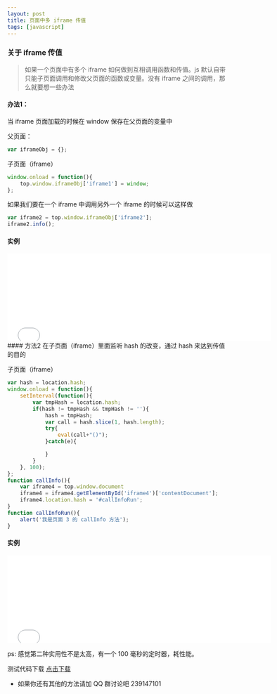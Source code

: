 ```yaml
---
layout: post
title: 页面中多 iframe 传值
tags: [javascript]
---
```


### 关于 iframe 传值
> 如果一个页面中有多个 iframe 如何做到互相调用函数和传值。js 默认自带 只能子页面调用和修改父页面的函数或变量。没有 iframe 之间的调用，那么就要想一些办法

#### 办法1：

当 iframe 页面加载的时候在 window 保存在父页面的变量中

父页面：

```javascript
var iframeObj = {};
```
子页面（iframe）

```javascript
window.onload = function(){
    top.window.iframeObj['iframe1'] = window;
};
```
如果我们要在一个 iframe 中调用另外一个 iframe 的时候可以这样做

```javascript
var iframe2 = top.window.iframeObj['iframe2'];
iframe2.info();
```
#### 实例
<iframe  frameborder="0" scrolling="no" src="/resource/iframebyvalue/demo1.html" width="600" height="200"></iframe>
 
<br>
#### 方法2
在子页面（iframe）里面监听 hash 的改变，通过 hash 来达到传值的目的

子页面（iframe）

```javascript
var hash = location.hash;
window.onload = function(){
    setInterval(function(){
        var tmpHash = location.hash;
        if(hash != tmpHash && tmpHash != ''){
            hash = tmpHash;
            var call = hash.slice(1, hash.length);
            try{
                eval(call+"()");
            }catch(e){

            }
        }
    }, 100);
};
function callInfo(){
    var iframe4 = top.window.document
    iframe4 = iframe4.getElementById('iframe4')['contentDocument'];
    iframe4.location.hash = '#callInfoRun';
}
function callInfoRun(){
    alert('我是页面 3 的 callInfo 方法');
}
```
#### 实例
<iframe  frameborder="0" scrolling="no" src="/resource/iframebyvalue/demo2.html" width="600" height="200"></iframe>

ps: 感觉第二种实用性不是太高，有一个 100 毫秒的定时器，耗性能。
 
 测试代码下载 [点击下载](/resource/iframebyvalue/iframe.zip)
 
 * 如果你还有其他的方法请加 QQ 群讨论吧 239147101
 